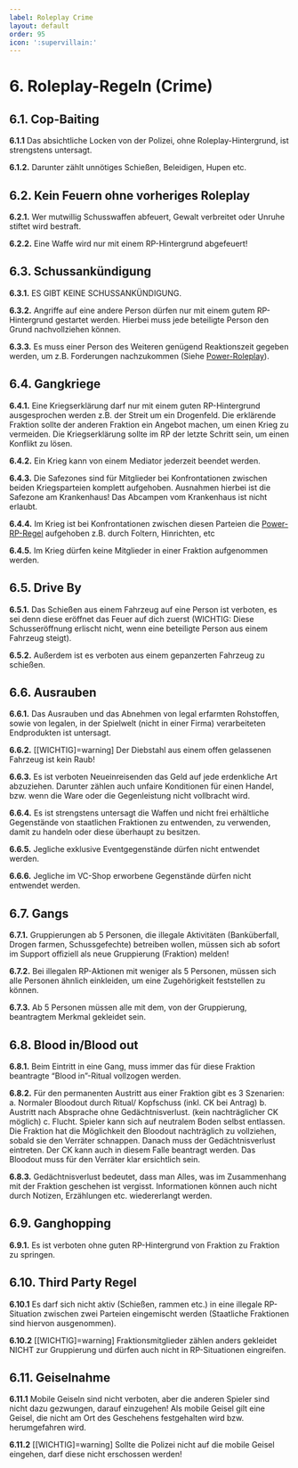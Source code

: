 ```yaml
---
label: Roleplay Crime
layout: default
order: 95
icon: ':supervillain:'
---
```


# 6. Roleplay-Regeln (Crime)

## 6.1. Cop-Baiting

**6.1.1** Das absichtliche Locken von der Polizei, ohne Roleplay-Hintergrund, ist strengstens untersagt.

**6.1.2.** Darunter zählt unnötiges Schießen, Beleidigen, Hupen etc.

## 6.2. Kein Feuern ohne vorheriges Roleplay

**6.2.1.** Wer mutwillig Schusswaffen abfeuert, Gewalt verbreitet oder Unruhe stiftet wird bestraft.

**6.2.2.** Eine Waffe wird nur mit einem RP-Hintergrund abgefeuert!

## 6.3. Schussankündigung

**6.3.1.** ES GIBT KEINE SCHUSSANKÜNDIGUNG.

**6.3.2.** Angriffe auf eine andere Person dürfen nur mit einem gutem RP-Hintergrund gestartet werden. Hierbei muss jede beteiligte Person den Grund nachvollziehen können.

**6.3.3.** Es muss einer Person des Weiteren genügend Reaktionszeit gegeben werden, um z.B. Forderungen nachzukommen (Siehe [Power-Roleplay](Roleplay_erweitert.md#44-power-roleplay)).


## 6.4. Gangkriege

**6.4.1.** Eine Kriegserklärung darf nur mit einem guten RP-Hintergrund ausgesprochen werden z.B. der Streit um ein Drogenfeld. Die erklärende Fraktion sollte der anderen Fraktion ein Angebot machen, um einen Krieg zu vermeiden. Die Kriegserklärung sollte im RP der letzte Schritt sein, um einen Konflikt zu lösen.

**6.4.2.** Ein Krieg kann von einem Mediator jederzeit beendet werden.

**6.4.3.** Die Safezones sind für Mitglieder bei Konfrontationen zwischen beiden Kriegsparteien komplett aufgehoben. Ausnahmen hierbei ist die Safezone am Krankenhaus! Das Abcampen vom Krankenhaus ist nicht erlaubt.

**6.4.4.** Im Krieg ist bei Konfrontationen zwischen diesen Parteien die [Power-RP-Regel](Roleplay_erweitert.md#44-power-roleplay) aufgehoben z.B. durch Foltern, Hinrichten, etc

**6.4.5.** Im Krieg dürfen keine Mitglieder in einer Fraktion aufgenommen werden.

## 6.5. Drive By

**6.5.1.** Das Schießen aus einem Fahrzeug auf eine Person ist verboten, es sei denn diese eröffnet das Feuer auf dich zuerst (WICHTIG: Diese Schusseröffnung erlischt nicht, wenn eine beteiligte Person aus einem Fahrzeug steigt).

**6.5.2.** Außerdem ist es verboten aus einem gepanzerten Fahrzeug zu schießen.

## 6.6. Ausrauben

**6.6.1.** Das Ausrauben und das Abnehmen von legal erfarmten Rohstoffen, sowie von legalen, in der Spielwelt (nicht in einer Firma) verarbeiteten Endprodukten ist untersagt.

**6.6.2.** [[WICHTIG]=warning] Der Diebstahl aus einem offen gelassenen Fahrzeug ist kein Raub!

**6.6.3.** Es ist verboten Neueinreisenden das Geld auf jede erdenkliche Art abzuziehen. Darunter zählen auch unfaire Konditionen für einen Handel, bzw. wenn die Ware oder die Gegenleistung nicht vollbracht wird.

**6.6.4.** Es ist strengstens untersagt die Waffen und nicht frei erhältliche Gegenstände von staatlichen Fraktionen zu entwenden, zu verwenden, damit zu handeln oder diese überhaupt zu besitzen.

**6.6.5.** Jegliche exklusive Eventgegenstände dürfen nicht entwendet werden.

**6.6.6.** Jegliche im VC-Shop erworbene Gegenstände dürfen nicht entwendet werden.

## 6.7. Gangs

**6.7.1.** Gruppierungen ab 5 Personen, die illegale Aktivitäten (Banküberfall, Drogen farmen, Schussgefechte) betreiben wollen, müssen sich ab sofort im Support offiziell als neue Gruppierung (Fraktion) melden!

**6.7.2.** Bei illegalen RP-Aktionen mit weniger als 5 Personen, müssen sich alle Personen ähnlich einkleiden, um eine Zugehörigkeit feststellen zu können.

**6.7.3.** Ab 5 Personen müssen alle mit dem, von der Gruppierung, beantragtem Merkmal gekleidet sein.

## 6.8. Blood in/Blood out

**6.8.1.** Beim Eintritt in eine Gang, muss immer das für diese Fraktion beantragte “Blood in”-Ritual vollzogen werden.

**6.8.2.** Für den permanenten Austritt aus einer Fraktion gibt es 3 Szenarien:
a. Normaler Bloodout durch Ritual/ Kopfschuss (inkl. CK bei Antrag)
b. Austritt nach Absprache ohne Gedächtnisverlust. (kein nachträglicher CK möglich)
c. Flucht. Spieler kann sich auf neutralem Boden selbst entlassen. Die Fraktion hat die Möglichkeit den Bloodout nachträglich zu vollziehen, sobald sie den Verräter schnappen. Danach muss der Gedächtnisverlust eintreten. Der CK kann auch in diesem Falle beantragt werden. Das Bloodout muss für den Verräter klar ersichtlich sein.

**6.8.3.** Gedächtnisverlust bedeutet, dass man Alles, was im Zusammenhang mit der Fraktion geschehen ist vergisst. Informationen können auch nicht durch Notizen, Erzählungen etc. wiedererlangt werden.


## 6.9. Ganghopping

**6.9.1.** Es ist verboten ohne guten RP-Hintergrund von Fraktion zu Fraktion zu springen.

## 6.10. Third Party Regel

**6.10.1** Es darf sich nicht aktiv (Schießen, rammen etc.) in eine illegale RP-Situation zwischen zwei Parteien eingemischt werden (Staatliche Fraktionen sind hiervon ausgenommen).

**6.10.2** [[WICHTIG]=warning] Fraktionsmitglieder zählen anders gekleidet NICHT zur Gruppierung und dürfen auch nicht in RP-Situationen eingreifen.

## 6.11. Geiselnahme

**6.11.1** Mobile Geiseln sind nicht verboten, aber die anderen Spieler sind nicht dazu gezwungen, darauf einzugehen! Als mobile Geisel gilt eine Geisel, die nicht am Ort des Geschehens festgehalten wird bzw. herumgefahren wird.

**6.11.2** [[WICHTIG]=warning] Sollte die Polizei nicht auf die mobile Geisel eingehen, darf diese nicht erschossen werden!
